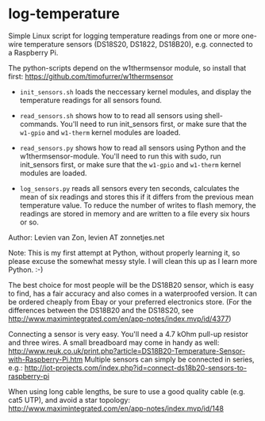 # log-temperature

Simple Linux script for logging temperature readings from one or more one-wire 
temperature sensors (DS18S20, DS1822, DS18B20), e.g. connected to a Raspberry Pi.

The python-scripts depend on the w1thermsensor module, so install that first: 
https://github.com/timofurrer/w1thermsensor

 - `init_sensors.sh` loads the neccessary kernel modules, and display the 
   temperature readings for all sensors found.

 - `read_sensors.sh` shows how to to read all sensors using shell-commands. 
   You'll need to run init_sensors first, or make sure that the `w1-gpio` 
   and `w1-therm` kernel modules are loaded.

 - `read_sensors.py` shows how to read all sensors using Python and the 
   w1thermsensor-module. You'll need to run this with sudo, run init_sensors 
   first, or make sure that the `w1-gpio` and `w1-therm` kernel modules are loaded.

 - `log_sensors.py` reads all sensors every ten seconds, calculates the mean 
   of six readings and stores this if it differs from the previous mean 
   temperature value. To reduce the number of writes to flash memory, the readings
   are stored in memory and are written to a file every six hours or so.

Author: Levien van Zon, levien AT zonnetjes.net

Note: This is my first attempt at Python, without properly learning it, 
so please excuse the somewhat messy style. I will clean this up as I learn 
more Python. :-)

The best choice for most people will be the DS18B20 sensor, which is easy to find, has a fair accuracy and also comes in a waterproofed version. It can be ordered cheaply from Ebay or your preferred electronics store. (For the differences between the DS18B20 and the DS18S20, see http://www.maximintegrated.com/en/app-notes/index.mvp/id/4377)

Connecting a sensor is very easy. You'll need a 4.7 kOhm pull-up resistor and three wires. A small breadboard may come in handy as well: http://www.reuk.co.uk/print.php?article=DS18B20-Temperature-Sensor-with-Raspberry-Pi.htm
Multiple sensors can simply be connected in series, e.g.: http://iot-projects.com/index.php?id=connect-ds18b20-sensors-to-raspberry-pi

When using long cable lengths, be sure to use a good quality cable (e.g. cat5 UTP), and avoid a star topology: http://www.maximintegrated.com/en/app-notes/index.mvp/id/148
